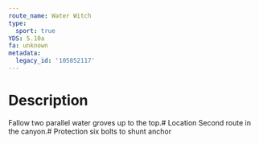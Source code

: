 ```yaml
---
route_name: Water Witch
type:
  sport: true
YDS: 5.10a
fa: unknown
metadata:
  legacy_id: '105852117'
---
```

# Description
Fallow two parallel water groves up to the top.# Location
Second route in the canyon.# Protection
six bolts to shunt anchor